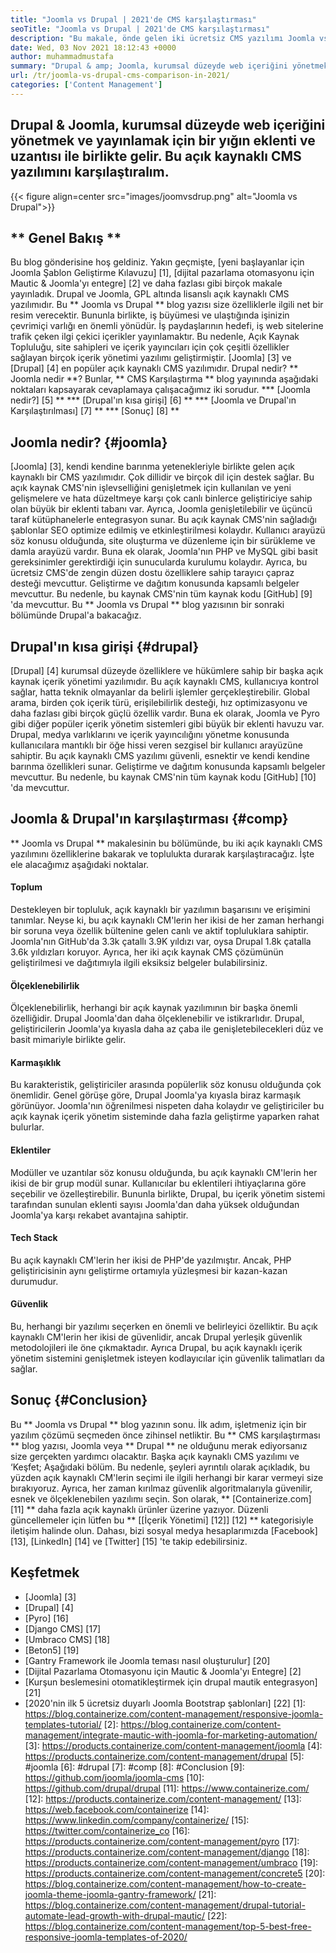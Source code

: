 ```yaml
---
title: "Joomla vs Drupal | 2021'de CMS karşılaştırması" 
seoTitle: "Joomla vs Drupal | 2021'de CMS karşılaştırması" 
description: "Bu makale, önde gelen iki ücretsiz CMS yazılımı Joomla vs Drupal'ın karşılaştırılması ile ilgilidir. Her iki yazılım da kendi kendine barındırılır ve çok çeşitli eklentilerle birlikte gelir." 
date: Wed, 03 Nov 2021 18:12:43 +0000
author: muhammadmustafa
summary: "Drupal & amp; Joomla, kurumsal düzeyde web içeriğini yönetmek ve yayınlamak için bir yığın eklenti ve uzantısı ile birlikte gelir. Bu açık kaynaklı CMS yazılımını karşılaştıralım." 
url: /tr/joomla-vs-drupal-cms-comparison-in-2021/
categories: ['Content Management']
---
```


## Drupal & Joomla, kurumsal düzeyde web içeriğini yönetmek ve yayınlamak için bir yığın eklenti ve uzantısı ile birlikte gelir. Bu açık kaynaklı CMS yazılımını karşılaştıralım.

{{< figure align=center src="images/joomvsdrup.png" alt="Joomla vs Drupal">}}


## ** Genel Bakış **
Bu blog gönderisine hoş geldiniz. Yakın geçmişte, [yeni başlayanlar için Joomla Şablon Geliştirme Kılavuzu] [1], [dijital pazarlama otomasyonu için Mautic & Joomla'yı entegre] [2] ve daha fazlası gibi birçok makale yayınladık. Drupal ve Joomla, GPL altında lisanslı açık kaynaklı CMS yazılımıdır. Bu ** Joomla vs Drupal ** blog yazısı size özelliklerle ilgili net bir resim verecektir. Bununla birlikte, iş büyümesi ve ulaştığında işinizin çevrimiçi varlığı en önemli yönüdür. İş paydaşlarının hedefi, iş web sitelerine trafik çeken ilgi çekici içerikler yayınlamaktır.
Bu nedenle, Açık Kaynak Topluluğu, site sahipleri ve içerik yayıncıları için çok çeşitli özellikler sağlayan birçok içerik yönetimi yazılımı geliştirmiştir. [Joomla] [3] ve [Drupal] [4] en popüler açık kaynaklı CMS yazılımıdır. Drupal nedir? ** Joomla nedir **? Bunlar, ** CMS Karşılaştırma ** blog yayınında aşağıdaki noktaları kapsayarak cevaplamaya çalışacağımız iki sorudur.
  *** [Joomla nedir?] [5] **
  *** [Drupal'ın kısa girişi] [6] **
  *** [Joomla ve Drupal'ın Karşılaştırılması] [7] **
  *** [Sonuç] [8] **

## Joomla nedir? {#joomla}
[Joomla] [3], kendi kendine barınma yetenekleriyle birlikte gelen açık kaynaklı bir CMS yazılımıdır. Çok dillidir ve birçok dil için destek sağlar. Bu açık kaynak CMS'nin işlevselliğini genişletmek için kullanılan ve yeni gelişmelere ve hata düzeltmeye karşı çok canlı binlerce geliştiriciye sahip olan büyük bir eklenti tabanı var. Ayrıca, Joomla genişletilebilir ve üçüncü taraf kütüphanelerle entegrasyon sunar. Bu açık kaynak CMS'nin sağladığı şablonlar SEO optimize edilmiş ve etkinleştirilmesi kolaydır. Kullanıcı arayüzü söz konusu olduğunda, site oluşturma ve düzenleme için bir sürükleme ve damla arayüzü vardır.
Buna ek olarak, Joomla'nın PHP ve MySQL gibi basit gereksinimler gerektirdiği için sunucularda kurulumu kolaydır. Ayrıca, bu ücretsiz CMS'de zengin düzen dostu özelliklere sahip tarayıcı çapraz desteği mevcuttur. Geliştirme ve dağıtım konusunda kapsamlı belgeler mevcuttur. Bu nedenle, bu kaynak CMS'nin tüm kaynak kodu [GitHub] [9] 'da mevcuttur. Bu ** Joomla vs Drupal ** blog yazısının bir sonraki bölümünde Drupal'a bakacağız.

## Drupal'ın kısa girişi {#drupal}
[Drupal] [4] kurumsal düzeyde özelliklere ve hükümlere sahip bir başka açık kaynak içerik yönetimi yazılımıdır. Bu açık kaynaklı CMS, kullanıcıya kontrol sağlar, hatta teknik olmayanlar da belirli işlemler gerçekleştirebilir. Global arama, birden çok içerik türü, erişilebilirlik desteği, hız optimizasyonu ve daha fazlası gibi birçok güçlü özellik vardır. Buna ek olarak, Joomla ve Pyro gibi diğer popüler içerik yönetim sistemleri gibi büyük bir eklenti havuzu var. Drupal, medya varlıklarını ve içerik yayıncılığını yönetme konusunda kullanıcılara mantıklı bir öğe hissi veren sezgisel bir kullanıcı arayüzüne sahiptir.
Bu açık kaynaklı CMS yazılımı güvenli, esnektir ve kendi kendine barınma özellikleri sunar. Geliştirme ve dağıtım konusunda kapsamlı belgeler mevcuttur. Bu nedenle, bu kaynak CMS'nin tüm kaynak kodu [GitHub] [10] 'da mevcuttur.

## Joomla & Drupal'ın karşılaştırması {#comp}
** Joomla vs Drupal ** makalesinin bu bölümünde, bu iki açık kaynaklı CMS yazılımını özelliklerine bakarak ve toplulukta durarak karşılaştıracağız. İşte ele alacağımız aşağıdaki noktalar.

#### Toplum
Destekleyen bir topluluk, açık kaynaklı bir yazılımın başarısını ve erişimini tanımlar. Neyse ki, bu açık kaynaklı CM'lerin her ikisi de her zaman herhangi bir soruna veya özellik bültenine gelen canlı ve aktif topluluklara sahiptir. Joomla'nın GitHub'da 3.3k çatallı 3.9K yıldızı var, oysa Drupal 1.8k çatalla 3.6k yıldızları koruyor. Ayrıca, her iki açık kaynak CMS çözümünün geliştirilmesi ve dağıtımıyla ilgili eksiksiz belgeler bulabilirsiniz.

#### Ölçeklenebilirlik
Ölçeklenebilirlik, herhangi bir açık kaynak yazılımının bir başka önemli özelliğidir. Drupal Joomla'dan daha ölçeklenebilir ve istikrarlıdır. Drupal, geliştiricilerin Joomla'ya kıyasla daha az çaba ile genişletebilecekleri düz ve basit mimariyle birlikte gelir.

#### Karmaşıklık
Bu karakteristik, geliştiriciler arasında popülerlik söz konusu olduğunda çok önemlidir. Genel görüşe göre, Drupal Joomla'ya kıyasla biraz karmaşık görünüyor. Joomla'nın öğrenilmesi nispeten daha kolaydır ve geliştiriciler bu açık kaynak içerik yönetim sisteminde daha fazla geliştirme yaparken rahat bulurlar.

#### Eklentiler
Modüller ve uzantılar söz konusu olduğunda, bu açık kaynaklı CM'lerin her ikisi de bir grup modül sunar. Kullanıcılar bu eklentileri ihtiyaçlarına göre seçebilir ve özelleştirebilir. Bununla birlikte, Drupal, bu içerik yönetim sistemi tarafından sunulan eklenti sayısı Joomla'dan daha yüksek olduğundan Joomla'ya karşı rekabet avantajına sahiptir.

#### Tech Stack
Bu açık kaynaklı CM'lerin her ikisi de PHP'de yazılmıştır. Ancak, PHP geliştiricisinin aynı geliştirme ortamıyla yüzleşmesi bir kazan-kazan durumudur.

#### Güvenlik
Bu, herhangi bir yazılımı seçerken en önemli ve belirleyici özelliktir. Bu açık kaynaklı CM'lerin her ikisi de güvenlidir, ancak Drupal yerleşik güvenlik metodolojileri ile öne çıkmaktadır. Ayrıca Drupal, bu açık kaynaklı içerik yönetim sistemini genişletmek isteyen kodlayıcılar için güvenlik talimatları da sağlar.

## Sonuç {#Conclusion}
Bu ** Joomla vs Drupal ** blog yazının sonu. İlk adım, işletmeniz için bir yazılım çözümü seçmeden önce zihinsel netliktir. Bu ** CMS karşılaştırması ** blog yazısı, Joomla veya ** Drupal ** ne olduğunu merak ediyorsanız size gerçekten yardımcı olacaktır. Başka açık kaynaklı CMS yazılımı ve ‘Keşfet; Aşağıdaki bölüm. Bu nedenle, şeyleri ayrıntılı olarak açıkladık, bu yüzden açık kaynaklı CM'lerin seçimi ile ilgili herhangi bir karar vermeyi size bırakıyoruz. Ayrıca, her zaman kırılmaz güvenlik algoritmalarıyla güvenilir, esnek ve ölçeklenebilen yazılımı seçin.
Son olarak, ** [Containerize.com] [11] ** daha fazla açık kaynaklı ürünler üzerine yazıyor. Düzenli güncellemeler için lütfen bu ** [[İçerik Yönetimi] [12]] [12] ** kategorisiyle iletişim halinde olun. Dahası, bizi sosyal medya hesaplarımızda [Facebook] [13], [LinkedIn] [14] ve [Twitter] [15] 'te takip edebilirsiniz.

## Keşfetmek
  * [Joomla] [3]
  * [Drupal] [4]
  * [Pyro] [16]
  * [Django CMS] [17]
  * [Umbraco CMS] [18]
  * [Beton5] [19]
  * [Gantry Framework ile Joomla teması nasıl oluşturulur] [20]
  * [Dijital Pazarlama Otomasyonu için Mautic & Joomla'yı Entegre] [2]
  * [Kurşun beslemesini otomatikleştirmek için drupal mautik entegrasyon] [21]
  * [2020'nin ilk 5 ücretsiz duyarlı Joomla Bootstrap şablonları] [22]
[1]: https://blog.containerize.com/content-management/responsive-joomla-templates-tutorial/
[2]: https://blog.containerize.com/content-management/integrate-mautic-with-joomla-for-marketing-automation/
[3]: https://products.containerize.com/content-management/joomla
[4]: https://products.containerize.com/content-management/drupal
[5]: #joomla
[6]: #drupal
[7]: #comp
[8]: #Conclusion
[9]: https://github.com/joomla/joomla-cms
[10]: https://github.com/drupal/drupal
[11]: https://www.containerize.com/
[12]: https://products.containerize.com/content-management/
[13]: https://web.facebook.com/containerize
[14]: https://www.linkedin.com/company/containerize/
[15]: https://twitter.com/containerize_co
[16]: https://products.containerize.com/content-management/pyro
[17]: https://products.containerize.com/content-management/django
[18]: https://products.containerize.com/content-management/umbraco
[19]: https://products.containerize.com/content-management/concrete5
[20]: https://blog.containerize.com/content-management/how-to-create-joomla-theme-joomla-gantry-framework/
[21]: https://blog.containerize.com/content-management/drupal-tutorial-automate-lead-growth-with-drupal-mautic/
[22]: https://blog.containerize.com/content-management/top-5-best-free-responsive-joomla-templates-of-2020/
